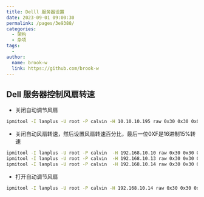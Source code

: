 ```yaml
---
title: Delll 服务器设置
date: 2023-09-01 09:00:30
permalink: /pages/3e9388/
categories:
  - 架构
  - 杂项
tags:
  - 
author: 
  name: brook-w
  link: https://github.com/brook-w
---
```


## Dell 服务器控制风扇转速

- 关闭自动调节风扇
```sh
ipmitool -I lanplus -U root -P calvin -H 10.10.10.195 raw 0x30 0x30 0x01 0x00
```

- 关闭自动风扇转速，然后设置风扇转速百分比，最后一位0XF是16进制15%转速
```sh
ipmitool -I lanplus -U root -P calvin  -H 192.168.10.10 raw 0x30 0x30 0x02 0xff 0xf # 0x64
ipmitool -I lanplus -U root -P calvin  -H 192.168.10.13 raw 0x30 0x30 0x02 0xff 0x64 # 0x1f
ipmitool -I lanplus -U root -P calvin  -H 192.168.10.14 raw 0x30 0x30 0x02 0xff 0x64 # 0x1f
```
- 打开自动调节风扇
```sh
ipmitool -I lanplus -U root -P calvin -H 192.168.10.14 raw 0x30 0x30 0x01 0x01
```
